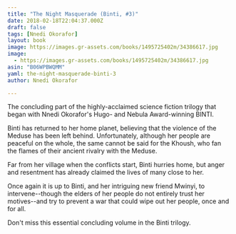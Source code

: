 ```yaml
---
title: "The Night Masquerade (Binti, #3)"
date: 2018-02-18T22:04:37.000Z
draft: false
tags: [Nnedi Okorafor]
layout: book
image: https://images.gr-assets.com/books/1495725402m/34386617.jpg
image: 
  - https://images.gr-assets.com/books/1495725402m/34386617.jpg
asin: "B06WPBWQMM"
yaml: the-night-masquerade-binti-3
author: Nnedi Okorafor

---
```


The concluding part of the highly-acclaimed science fiction trilogy that began with Nnedi Okorafor's Hugo- and Nebula Award-winning BINTI.  
  
Binti has returned to her home planet, believing that the violence of the Meduse has been left behind. Unfortunately, although her people are peaceful on the whole, the same cannot be said for the Khoush, who fan the flames of their ancient rivalry with the Meduse.  
  
Far from her village when the conflicts start, Binti hurries home, but anger and resentment has already claimed the lives of many close to her.  
  
Once again it is up to Binti, and her intriguing new friend Mwinyi, to intervene--though the elders of her people do not entirely trust her motives--and try to prevent a war that could wipe out her people, once and for all.  
  
Don't miss this essential concluding volume in the Binti trilogy.